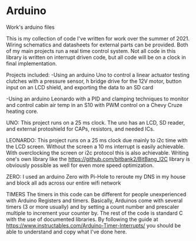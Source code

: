 # Arduino
Work's arduino files

This is my collection of code I've written for work over the summer of 2021. 
Wiring schematics and datasheets for external parts can be provided.
Both of my main projects run a real time control system. Not all code in this library is written on interrupt driven code, but all code will be on a clock in final implementation.


Projects included:
  -Using an arduino Uno to control a linear actuator testing clutches with a pressure sensor, h bridge drive for the 12V motor, button input on an LCD shield, and exporting the data to an SD card
  
  -Using an arduino Leonardo with a PID and clamping techniques to monitor and control cabin air temp in an S10 with PWM control on a Chevy Cruze heating core.


UNO: This project runs on a 25 ms clock. The uno has an LCD, SD reader, and external protoshield for CAPs, resistors, and needed ICs. 

LEONARDO: This project runs on a 25 ms clock due mainly to i2c time with the LCD screen. Without the screen a 10 ms interrupt is easily achievable. With overclocking the screen or i2c protocol this is also achievable. Writing one's own library like the https://github.com/bitbank2/BitBang_I2C library is obviously possible as well for even more speed optimization. 

ZERO: I used an arduino Zero with Pi-Hole to reroute my DNS in my house and block all ads across our entire wifi network

TIMERS
  The timers in this code can be different for people unexperienced with Arduino Registers and timers. Basically, Arduinos come with several timers (3 or more usually) and by  setting a count number and prescaler multiple to increment your counter by. The rest of the code is standard C with the use of documented libraries. By following the guide at https://www.instructables.com/Arduino-Timer-Interrupts/ you should be able to understand and copy what I've done here. 

